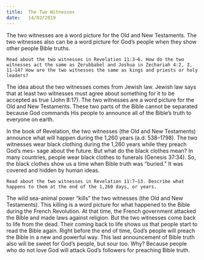 ```yaml
---
title:  The Two Witnesses
date:   14/02/2019
---
```


The two witnesses are a word picture for the Old and New Testaments. The two witnesses also can be a word picture for God’s people when they show other people Bible truths.

`Read about the two witnesses in Revelation 11:3–6. How do the two witnesses act the same as Zerubbabel and Joshua in Zechariah 4:2, 3, 11–14? How are the two witnesses the same as kings and priests or holy leaders?`

The idea about the two witnesses comes from Jewish law. Jewish law says that at least two witnesses must agree about something for it to be accepted as true (John 8:17). The two witnesses are a word picture for the Old and New Testaments. These two parts of the Bible cannot be separated because God commands His people to announce all of the Bible’s truth to everyone on earth.

In the book of Revelation, the two witnesses (the Old and New Testaments) announce what will happen during the 1,260 years (a.d. 538–1798). The two witnesses wear black clothing during the 1,260 years while they preach God’s mes- sage about the future. But what do the black clothes mean? In many countries, people wear black clothes to funerals (Genesis 37:34). So, the black clothes show us a time when Bible truth was “buried.” It was covered and hidden by human ideas.

`Read about the two witnesses in Revelation 11:7–13. Describe what happens to them at the end of the 1,260 days, or years.`

The wild sea-animal power “kills” the two witnesses (the Old and New Testaments). This killing is a word picture for what happened to the Bible during the French Revolution. At that time, the French government attacked the Bible and made laws against religion. But the two witnesses come back to life from the dead. Their coming back to life shows us that people start to read the Bible again. Right before the end of time, God’s people will preach the Bible in a new and powerful way. This last announcement of Bible truth also will be sweet for God’s people, but sour too. Why? Because people who do not love God will attack God’s followers for preaching Bible truth.